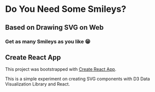 # Do You Need Some Smileys?

## Based on Drawing SVG on Web

### Get as many Smileys as you like 😁

## Create React App
This project was bootstrapped with [Create React App](https://github.com/facebook/create-react-app).

This is a simple experiment on creating SVG components with D3 Data Visualization Library and React.
